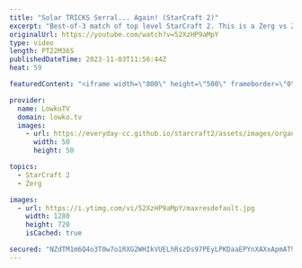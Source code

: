 ```yaml
---
title: "Solar TRICKS Serral... Again! (StarCraft 2)"
excerpt: "Best-of-3 match of top level StarCraft 2. This is a Zerg vs Zerg between Serral and Solar, some of the best players in the game. Serral is considered the greatest SC2 player of all time, Solar just won the GSL Code S a few days ago. This is a tournament series that was recently played during the Kung"
originalUrl: https://youtube.com/watch?v=52XzHP9aMpY
type: video
length: PT22M36S
publishedDateTime: 2023-11-03T11:56:44Z
heat: 59

featuredContent: "<iframe width=\"800\" height=\"500\" frameborder=\"0\" src=\"https://www.youtube.com/embed/52XzHP9aMpY\" allow=\"accelerometer; autoplay; encrypted-media; gyroscope; picture-in-picture\" allowfullscreen></iframe>"

provider:
  name: LowkoTV
  domain: lowko.tv
  images:
    - url: https://everyday-cc.github.io/starcraft2/assets/images/organizations/lowko.tv-50x50.jpg
      width: 50
      height: 50

topics:
  - StarCraft 2
  - Zerg

images:
  - url: https://i.ytimg.com/vi/52XzHP9aMpY/maxresdefault.jpg
    width: 1280
    height: 720
    isCached: true

secured: "NZdTM1m6Q4o3T0w7o1RXG2WHIkVUELhRszDs97PEyLPKDaaEPYnXAXxApmAT93pzydjn14k36olTGNQHxn25btihV8GzL9BbOPXzh46cLHuto+WoqkSxho99ljGwB+fjPK46wcnqMCOoennwT53vX8WCtecvtwfmfwuOxdoAlQ90Rm1EYA/2sI48UI0GIvXogwZVwohKvj4qtVEwB3ta/VfXTa1BzNS6wdvP6Vz85IY2hXVduw6oqAVzbaBKFnF8HEqVpZRl38LLJc3jebpCp5BmeogS1TrIsH5xbc/N7ieOw1Eafmtq/A4rx+HFUioVtkZCZP1jsa6qqx2i+7LIQsOSDMFxsUCWv+TO+Z7TZktnCA/sW82e+BHtCDRhGN+6+rBdVVyWrRVxjNlCWXEMJV2QavPpsKu9ADCnMBONRMk=;7scGdx9guME6b6PjzlTdog=="
---
```



